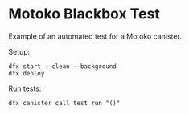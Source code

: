 # Motoko Blackbox Test

Example of an automated test for a Motoko canister.

Setup:
```
dfx start --clean --background
dfx deploy
```

Run tests:

```
dfx canister call test run "()"
```